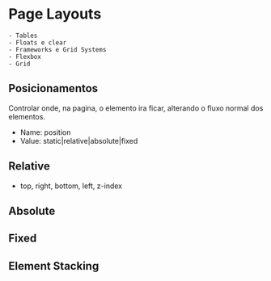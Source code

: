 # Page Layouts

    - Tables
    - Floats e clear
    - Frameworks e Grid Systems
    - Flexbox
    - Grid

## Posicionamentos

Controlar onde, na pagina, o elemento ira ficar,
alterando o fluxo normal dos elementos.

 - Name: position
 - Value: static|relative|absolute|fixed

## Relative

- top, right, bottom, left, z-index

## Absolute

## Fixed

## Element Stacking

